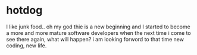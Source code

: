 # hotdog
I like junk food..
oh my god 
thie is a new beginning
and I started to become a more and more mature software developers
when the next time i come to  see there again, what will happen?
i am looking forword to that time 
new coding, new life.
